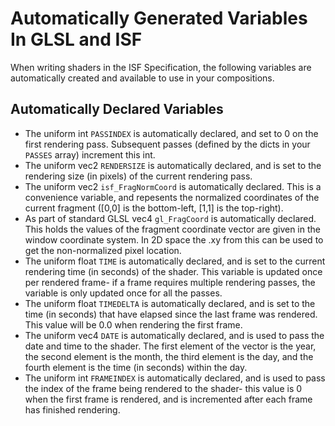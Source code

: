 # Automatically Generated Variables In GLSL and ISF

When writing shaders in the ISF Specification, the following variables are automatically created and available to use in your compositions.

## Automatically Declared Variables

- The uniform int `PASSINDEX` is automatically declared, and set to 0 on the first rendering pass. Subsequent passes (defined by the dicts in your `PASSES` array) increment this int.
- The uniform vec2 `RENDERSIZE` is automatically declared, and is set to the rendering size (in pixels) of the current rendering pass.
- The uniform vec2 `isf_FragNormCoord` is automatically declared. This is a convenience variable, and repesents the normalized coordinates of the current fragment ([0,0] is the bottom-left, [1,1] is the top-right).
- As part of standard GLSL vec4 `gl_FragCoord` is automatically declared. This holds the values of the fragment coordinate vector are given in the window coordinate system.  In 2D space the .xy from this can be used to get the non-normalized pixel location.
- The uniform float `TIME` is automatically declared, and is set to the current rendering time (in seconds) of the shader. This variable is updated once per rendered frame- if a frame requires multiple rendering passes, the variable is only updated once for all the passes.
- The uniform float `TIMEDELTA` is automatically declared, and is set to the time (in seconds) that have elapsed since the last frame was rendered.  This value will be 0.0 when rendering the first frame.
- The uniform vec4 `DATE` is automatically declared, and is used to pass the date and time to the shader.  The first element of the vector is the year, the second element is the month, the third element is the day, and the fourth element is the time (in seconds) within the day.
- The uniform int `FRAMEINDEX` is automatically declared, and is used to pass the index of the frame being rendered to the shader- this value is 0 when the first frame is rendered, and is incremented after each frame has finished rendering.